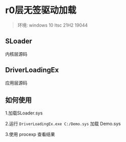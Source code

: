 # r0层无签驱动加载

> 环境: windows 10 ltsc 21H2 19044

## SLoader

内核层源码

## DriverLoadingEx

应用层源码

## 如何使用

1.加载SLoader.sys

2.运行 `DriverLoadingEx.exe C:/Demo.sys` 加载 Demo.sys

3.使用 procexp 查看结果